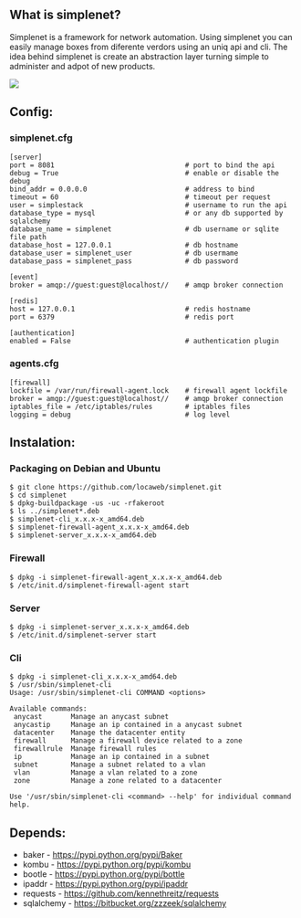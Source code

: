 ## What is simplenet?
Simplenet is a framework for network automation. Using simplenet you can easily manage boxes from diferente verdors using an uniq api and cli. The idea behind simplenet is create an abstraction layer turning simple to administer and adpot of new products.

<img src="https://raw.github.com/locaweb/simplenet/master/simplenet.png">

## Config:
### simplenet.cfg

	[server]
	port = 8081                                # port to bind the api
	debug = True                               # enable or disable the debug
	bind_addr = 0.0.0.0                        # address to bind
	timeout = 60                               # timeout per request
	user = simplestack                         # username to run the api
	database_type = mysql                      # or any db supported by sqlalchemy
	database_name = simplenet                  # db username or sqlite file path
	database_host = 127.0.0.1                  # db hostname
	database_user = simplenet_user             # db usermame
	database_pass = simplenet_pass             # db password

	[event]
	broker = amqp://guest:guest@localhost//    # amqp broker connection

	[redis]
	host = 127.0.0.1                           # redis hostname 
	port = 6379                                # redis port

	[authentication]
	enabled = False                            # authentication plugin

### agents.cfg

	[firewall]
	lockfile = /var/run/firewall-agent.lock    # firewall agent lockfile
	broker = amqp://guest:guest@localhost//    # amqp broker connection
	iptables_file = /etc/iptables/rules        # iptables files
	logging = debug                            # log level

## Instalation:
### Packaging on Debian and Ubuntu

    $ git clone https://github.com/locaweb/simplenet.git
    $ cd simplenet
    $ dpkg-buildpackage -us -uc -rfakeroot
    $ ls ../simplenet*.deb
    $ simplenet-cli_x.x.x-x_amd64.deb
    $ simplenet-firewall-agent_x.x.x-x_amd64.deb
    $ simplenet-server_x.x.x-x_amd64.deb

### Firewall

	$ dpkg -i simplenet-firewall-agent_x.x.x-x_amd64.deb
	$ /etc/init.d/simplenet-firewall-agent start

### Server

	$ dpkg -i simplenet-server_x.x.x-x_amd64.deb
	$ /etc/init.d/simplenet-server start

### Cli

	$ dpkg -i simplenet-cli_x.x.x-x_amd64.deb
	$ /usr/sbin/simplenet-cli 
	Usage: /usr/sbin/simplenet-cli COMMAND <options>

	Available commands:
	 anycast       Manage an anycast subnet
	 anycastip     Manage an ip contained in a anycast subnet
	 datacenter    Manage the datacenter entity
	 firewall      Manage a firewall device related to a zone
	 firewallrule  Manage firewall rules
	 ip            Manage an ip contained in a subnet
	 subnet        Manage a subnet related to a vlan
	 vlan          Manage a vlan related to a zone
	 zone          Manage a zone related to a datacenter

	Use '/usr/sbin/simplenet-cli <command> --help' for individual command help.

## Depends:

* baker      - https://pypi.python.org/pypi/Baker
* kombu      - https://pypi.python.org/pypi/kombu
* bootle     - https://pypi.python.org/pypi/bottle
* ipaddr     - https://pypi.python.org/pypi/ipaddr
* requests   - https://github.com/kennethreitz/requests
* sqlalchemy - https://bitbucket.org/zzzeek/sqlalchemy
